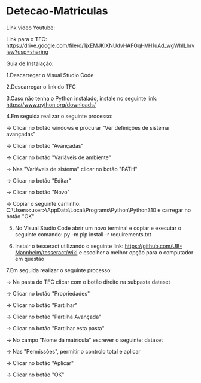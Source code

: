 # Detecao-Matriculas

Link video Youtube: 

Link para o TFC: https://drive.google.com/file/d/1jxEMJKlXNUdvHAFGqHVH1uAd_wgWhILh/view?usp=sharing

Guia de Instalação:

1.Descarregar o Visual Studio Code

2.Descarregar o link do TFC

3.Caso não tenha o Python instalado, instale no seguinte link: https://www.python.org/downloads/

4.Em seguida realizar o seguinte processo:

-> Clicar no botão windows e procurar "Ver definições de sistema avançadas"

-> Clicar no botão "Avançadas"

-> Clicar no botão "Variáveis de ambiente"

-> Nas "Variáveis de sistema" clicar no botão "PATH"

-> Clicar no botão "Editar"

-> Clicar no botão "Novo"

-> Copiar o seguinte caminho: C:\Users\<user>\AppData\Local\Programs\Python\Python310 e carregar no botão "OK"

5. No Visual Studio Code abrir um novo terminal e copiar e executar o seguinte comando: py -m pip install -r requirements.txt

6. Instalr o tesseract utilizando o seguinte link: https://github.com/UB-Mannheim/tesseract/wiki e escolher a melhor opção para o computador em questão

7.Em seguida realizar o seguinte processo:

-> Na pasta do TFC clicar com o botão direito na subpasta dataset

-> Clicar no botão "Propriedades"

-> Clicar no botão "Partilhar"

-> Clicar no botão "Partilha Avançada"

-> Clicar no botão "Partilhar esta pasta"

-> No campo "Nome da matrícula" escrever o seguinte: dataset

-> Nas "Permissões", permitir o controlo total e aplicar

-> Clicar no botão "Aplicar"

-> Clicar no botão "OK"





